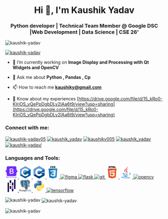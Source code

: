 <h1 align="center">Hi 👋, I'm Kaushik Yadav</h1>
<h3 align="center">Python developer | Technical Team Member @ Google DSC |Web Development | Data Science | CSE 26'</h3>

<p align="left"> <img src="https://komarev.com/ghpvc/?username=kaushik-yadav&label=Profile%20views&color=0e75b6&style=flat" alt="kaushik-yadav" /> </p>

<p align="left"> <a href="https://github.com/ryo-ma/github-profile-trophy"><img src="https://github-profile-trophy.vercel.app/?username=kaushik-yadav" alt="kaushik-yadav" /></a> </p>

- 🔭 I’m currently working on **Image Display and Processing with Qt Widgets and OpenCV**

- 💬 Ask me about **Python , Pandas , Cp**

- 📫 How to reach me **kaushiky@gmail.com**

- 📄 Know about my experiences [https://drive.google.com/file/d/15_kRo0-KIriOS_vQePpDgbDLy2IAa6t9/view?usp=sharing](https://drive.google.com/file/d/15_kRo0-KIriOS_vQePpDgbDLy2IAa6t9/view?usp=sharing)

<h3 align="left">Connect with me:</h3>
<p align="left">
<a href="https://linkedin.com/in/kaushik-yadav05" target="blank"><img align="center" src="https://raw.githubusercontent.com/rahuldkjain/github-profile-readme-generator/master/src/images/icons/Social/linked-in-alt.svg" alt="kaushik-yadav05" height="30" width="40" /></a>
<a href="https://www.codechef.com/users/kaushik_yadav" target="blank"><img align="center" src="https://cdn.jsdelivr.net/npm/simple-icons@3.1.0/icons/codechef.svg" alt="kaushik_yadav" height="30" width="40" /></a>
<a href="https://www.hackerrank.com/kaushiky005" target="blank"><img align="center" src="https://raw.githubusercontent.com/rahuldkjain/github-profile-readme-generator/master/src/images/icons/Social/hackerrank.svg" alt="kaushiky005" height="30" width="40" /></a>
<a href="https://codeforces.com/profile/kaushik_yadav" target="blank"><img align="center" src="https://raw.githubusercontent.com/rahuldkjain/github-profile-readme-generator/master/src/images/icons/Social/codeforces.svg" alt="kaushik_yadav" height="30" width="40" /></a>
<a href="https://www.leetcode.com/kaushik-yadav/" target="blank"><img align="center" src="https://raw.githubusercontent.com/rahuldkjain/github-profile-readme-generator/master/src/images/icons/Social/leet-code.svg" alt="kaushik-yadav/" height="30" width="40" /></a>
</p>

<h3 align="left">Languages and Tools:</h3>
<p align="left"> <a href="https://getbootstrap.com" target="_blank" rel="noreferrer"> <img src="https://raw.githubusercontent.com/devicons/devicon/master/icons/bootstrap/bootstrap-plain-wordmark.svg" alt="bootstrap" width="40" height="40"/> </a> <a href="https://www.cprogramming.com/" target="_blank" rel="noreferrer"> <img src="https://raw.githubusercontent.com/devicons/devicon/master/icons/c/c-original.svg" alt="c" width="40" height="40"/> </a> <a href="https://www.w3schools.com/cpp/" target="_blank" rel="noreferrer"> <img src="https://raw.githubusercontent.com/devicons/devicon/master/icons/cplusplus/cplusplus-original.svg" alt="cplusplus" width="40" height="40"/> </a> <a href="https://www.w3schools.com/css/" target="_blank" rel="noreferrer"> <img src="https://raw.githubusercontent.com/devicons/devicon/master/icons/css3/css3-original-wordmark.svg" alt="css3" width="40" height="40"/> </a> <a href="https://www.figma.com/" target="_blank" rel="noreferrer"> <img src="https://www.vectorlogo.zone/logos/figma/figma-icon.svg" alt="figma" width="40" height="40"/> </a> <a href="https://flask.palletsprojects.com/" target="_blank" rel="noreferrer"> <img src="https://www.vectorlogo.zone/logos/pocoo_flask/pocoo_flask-icon.svg" alt="flask" width="40" height="40"/> </a> <a href="https://git-scm.com/" target="_blank" rel="noreferrer"> <img src="https://www.vectorlogo.zone/logos/git-scm/git-scm-icon.svg" alt="git" width="40" height="40"/> </a> <a href="https://www.w3.org/html/" target="_blank" rel="noreferrer"> <img src="https://raw.githubusercontent.com/devicons/devicon/master/icons/html5/html5-original-wordmark.svg" alt="html5" width="40" height="40"/> </a> <a href="https://www.java.com" target="_blank" rel="noreferrer"> <img src="https://raw.githubusercontent.com/devicons/devicon/master/icons/java/java-original.svg" alt="java" width="40" height="40"/> </a> <a href="https://opencv.org/" target="_blank" rel="noreferrer"> <img src="https://www.vectorlogo.zone/logos/opencv/opencv-icon.svg" alt="opencv" width="40" height="40"/> </a> <a href="https://pandas.pydata.org/" target="_blank" rel="noreferrer"> <img src="https://raw.githubusercontent.com/devicons/devicon/2ae2a900d2f041da66e950e4d48052658d850630/icons/pandas/pandas-original.svg" alt="pandas" width="40" height="40"/> </a> <a href="https://www.postgresql.org" target="_blank" rel="noreferrer"> <img src="https://raw.githubusercontent.com/devicons/devicon/master/icons/postgresql/postgresql-original-wordmark.svg" alt="postgresql" width="40" height="40"/> </a> <a href="https://www.python.org" target="_blank" rel="noreferrer"> <img src="https://raw.githubusercontent.com/devicons/devicon/master/icons/python/python-original.svg" alt="python" width="40" height="40"/> </a> <a href="https://www.tensorflow.org" target="_blank" rel="noreferrer"> <img src="https://www.vectorlogo.zone/logos/tensorflow/tensorflow-icon.svg" alt="tensorflow" width="40" height="40"/> </a> </p>

<p><img align="left" src="https://github-readme-stats.vercel.app/api/top-langs?username=kaushik-yadav&show_icons=true&locale=en&layout=compact" alt="kaushik-yadav" /></p>

<p>&nbsp;<img align="center" src="https://github-readme-stats.vercel.app/api?username=kaushik-yadav&show_icons=true&locale=en" alt="kaushik-yadav" /></p>

<p><img align="center" src="https://github-readme-streak-stats.herokuapp.com/?user=kaushik-yadav&" alt="kaushik-yadav" /></p>
